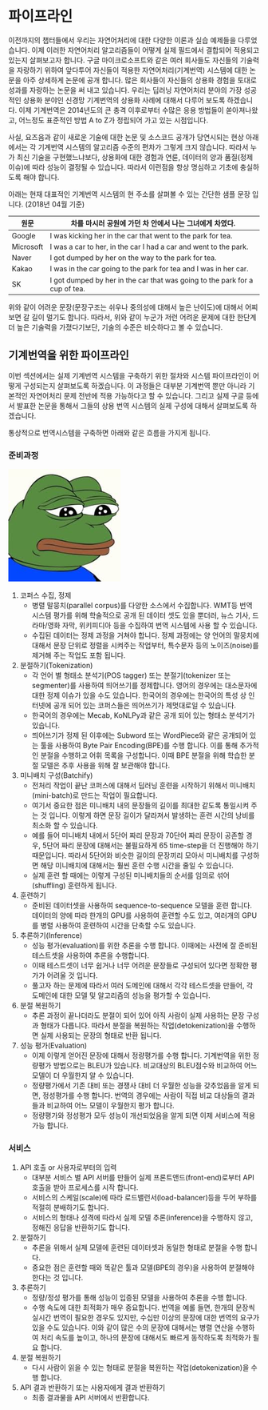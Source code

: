 # 파이프라인

이전까지의 챕터들에서 우리는 자연어처리에 대한 다양한 이론과 실습 예제들을 다루었습니다. 이제 이러한 자연어처리 알고리즘들이 어떻게 실제 필드에서 결합되어 적용되고 있는지 살펴보고자 합니다. 구글 마이크로소프트와 같은 여러 회사들도 자신들의 기술력을 자랑하기 위하여 앞다투어 자신들이 적용한 자연어처리(기계번역) 시스템에 대한 논문을 아주 상세하게 논문에 공개 합니다. 많은 회사들이 자신들의 상용화 경험을 토대로 성과를 자랑하는 논문을 써 내고 있습니다. 우리는 딥러닝 자연어처리 분야의 가장 성공적인 상용화 분야인 신경망 기계번역의 상용화 사례에 대해서 다루어 보도록 하겠습니다. 이제 기계번역은 2014년도의 큰 충격 이후로부터 수많은 응용 방법들이 쏟아져나왔고, 어느정도 표준적인 방법 A to Z가 정립되어 가고 있는 시점입니다.

사실, 요즈음과 같이 새로운 기술에 대한 논문 및 소스코드 공개가 당연시되는 현상 아래에서는 각 기계번역 시스템의 알고리즘 수준의 편차가 그렇게 크지 않습니다. 따라서 누가 최신 기술을 구현했느냐보다, 상용화에 대한 경험과 연륜, 데이터의 양과 품질(정제 이슈)에 따라 성능이 결정될 수 있습니다. 따라서 이런점을 항상 명심하고 기초에 충실하도록 해야 합니다.

아래는 현재 대표적인 기계번역 시스템의 현 주소를 살펴볼 수 있는 간단한 샘플 문장 입니다. (2018년 04월 기준)

|원문|차를 마시러 공원에 가던 차 안에서 나는 그녀에게 차였다.|
|-|-|
|Google|I was kicking her in the car that went to the park for tea.|
|Microsoft|I was a car to her, in the car I had a car and went to the park.|
|Naver|I got dumped by her on the way to the park for tea.|
|Kakao|I was in the car going to the park for tea and I was in her car.|
|SK|I got dumped by her in the car that was going to the park for a cup of tea.|

위와 같이 어려운 문장(문장구조는 쉬우나 중의성에 대해서 높은 난이도)에 대해서 어찌보면 갈 길이 멀기도 합니다. 따라서, 위와 같이 누군가 저런 어려운 문제에 대한 한단계 더 높은 기술력을 가졌다기보단, 기술의 수준은 비슷하다고 볼 수 있습니다.

## 기계번역을 위한 파이프라인

이번 섹션에서는 실제 기계번역 시스템을 구축하기 위한 절차와 시스템 파이프라인이 어떻게 구성되는지 살펴보도록 하겠습니다. 이 과정들은 대부분 기계번역 뿐만 아니라 기본적인 자연어처리 문제 전반에 적용 가능하다고 할 수 있습니다. 그리고 실제 구글 등에서 발표한 논문을 통해서 그들의 상용 번역 시스템의 실제 구성에 대해서 살펴보도록 하겠습니다.

통상적으로 번역시스템을 구축하면 아래와 같은 흐름을 가지게 됩니다.

### 준비과정

![준비과정 개요도](../assets/image_needed.jpeg)

1. 코퍼스 수집, 정제
    - 병렬 말뭉치(parallel corpus)를 다양한 소스에서 수집합니다. WMT등 번역 시스템 평가를 위해 학술적으로 공개 된 데이터 셋도 있을 뿐더러, 뉴스 기사, 드라마/영화 자막, 위키피디아 등을 수집하여 번역 시스템에 사용 할 수 있습니다.
    - 수집된 데이터는 정제 과정을 거쳐야 합니다. 정제 과정에는 양 언어의 말뭉치에 대해서 문장 단위로 정렬을 시켜주는 작업부터, 특수문자 등의 노이즈(noise)를 제거해 주는 작업도 포함 됩니다.
1. 분절하기(Tokenization)
    - 각 언어 별 형태소 분석기(POS tagger) 또는 분절기(tokenizer 또는 segmenter)를 사용하여 띄어쓰기를 정제합니다. 영어의 경우에는 대소문자에 대한 정제 이슈가 있을 수도 있습니다. 한국어의 경우에는 한국어의 특성 상 인터넷에 공개 되어 있는 코퍼스들은 띄어쓰기가 제멋대로일 수 있습니다.
    - 한국어의 경우에는 Mecab, KoNLPy과 같은 공개 되어 있는 형태소 분석기가 있습니다.
    - 띄어쓰기가 정제 된 이후에는 Subword 또는 WordPiece와 같은 공개되어 있는 툴을 사용하여 Byte Pair Encoding(BPE)를 수행 합니다. 이를 통해 추가적인 분절을 수행하고 어휘 목록을 구성합니다. 이때 BPE 분절을 위해 학습한 분절 모델은 추후 사용을 위해 잘 보관해야 합니다.
1. 미니배치 구성(Batchify)
    - 전처리 작업이 끝난 코퍼스에 대해서 딥러닝 훈련을 시작하기 위해서 미니배치(mini-batch)로 만드는 작업이 필요합니다.
    - 여기서 중요한 점은 미니배치 내의 문장들의 길이를 최대한 같도록 통일시켜 주는 것 입니다. 이렇게 하면 문장 길이가 달라져서 발생하는 훈련 시간의 낭비를 최소화 할 수 있습니다. 
    - 예를 들어 미니배치 내에서 5단어 짜리 문장과 70단어 짜리 문장이 공존할 경우, 5단어 짜리 문장에 대해서는 불필요하게 65 time-step을 더 진행해야 하기 때문입니다. 따라서 5단어와 비슷한 길이의 문장끼리 모아서 미니배치를 구성하면 해당 미니배치에 대해서는 훨씬 훈련 수행 시간을 줄일 수 있습니다.
    - 실제 훈련 할 때에는 이렇게 구성된 미니배치들의 순서를 임의로 섞어(shuffling) 훈련하게 됩니다.
1. 훈련하기
    - 준비된 데이터셋을 사용하여 sequence-to-sequence 모델을 훈련 합니다. 데이터의 양에 따라 한개의 GPU를 사용하여 훈련할 수도 있고, 여러개의 GPU를 병렬 사용하여 훈련하여 시간을 단축할 수도 있습니다.
1. 추론하기(Inference)
    - 성능 평가(evaluation)를 위한 추론을 수행 합니다. 이때에는 사전에 잘 준비된 테스트셋을 사용하여 추론을 수행합니다.
    - 이때 테스트셋이 너무 쉽거나 너무 어려운 문장들로 구성되어 있다면 정확한 평가가 어려울 것 입니다.
    - 풀고자 하는 문제에 따라서 여러 도메인에 대해서 각각 테스트셋을 만들어, 각 도메인에 대한 모델 및 알고리즘의 성능을 평가할 수 있습니다.
1. 분절 복원하기
    - 추론 과정이 끝나더라도 분절이 되어 있어 아직 사람이 실제 사용하는 문장 구성과 형태가 다릅니다. 따라서 분절을 복원하는 작업(detokenization)을 수행하면 실제 사용되는 문장의 형태로 반환 됩니다.
1. 성능 평가(Evaluation)
    - 이제 이렇게 얻어진 문장에 대해서 정량평가를 수행 합니다. 기계번역을 위한 정량평가 방법으로는 BLEU가 있습니다. 비교대상의 BLEU점수와 비교하여 어느 모델이 더 우월한지 알 수 있습니다.
    - 정량평가에서 기존 대비 또는 경쟁사 대비 더 우월한 성능을 갖추었음을 알게 되면, 정성평가를 수행 합니다. 번역의 경우에는 사람이 직접 비교 대상들의 결과들과 비교하여 어느 모델이 우월한지 평가 합니다.
    - 정량평가와 정성평가 모두 성능이 개선되었음을 알게 되면 이제 서비스에 적용 가능 합니다.

### 서비스

1. API 호출 or 사용자로부터의 입력
    - 대부분 서비스 별 API 서버를 만들어 실제 프론트앤드(front-end)로부터 API 호출을 받아 프로세스를 시작 합니다.
    - 서비스의 스케일(scale)에 따라 로드밸런서(load-balancer)등을 두어 부하를 적절히 분배하기도 합니다.
    - 서비스의 형태나 성격에 따라서 실제 모델 추론(inference)을 수행하지 않고, 정해진 응답을 반환하기도 합니다.
1. 분절하기
    - 추론을 위해서 실제 모델에 훈련된 데이터셋과 동일한 형태로 분절을 수행 합니다.
    - 중요한 점은 훈련할 때와 똑같은 툴과 모델(BPE의 경우)을 사용하여 분절해야 한다는 것 입니다.
1. 추론하기
    - 정량/정성 평가를 통해 성능이 입증된 모델을 사용하여 추론을 수행 합니다.
    - 수행 속도에 대한 최적화가 매우 중요합니다. 번역을 예롤 들면, 한개의 문장씩 실시간 번역이 필요한 경우도 있지만, 수십만 이상의 문장에 대한 번역의 요구가 있을 수도 있습니다. 이와 같이 많은 수의 문장에 대해서는 병렬 연산을 수행하여 처리 속도를 높이고, 하나의 문장에 대해서도 빠르게 동작하도록 최적화가 필요 합니다.
1. 분절 복원하기
    - 다시 사람이 읽을 수 있는 형태로 분절을 복원하는 작업(detokenization)을 수행 합니다.
1. API 결과 반환하기 또는 사용자에게 결과 반환하기
    - 최종 결과물을 API 서버에서 반환합니다.
